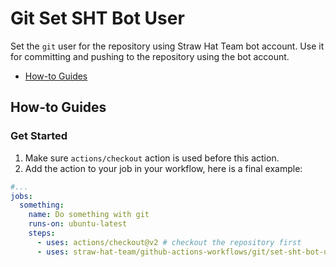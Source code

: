 # Git Set SHT Bot User

Set the `git` user for the repository using Straw Hat Team bot account. Use it
for committing and pushing to the repository using the bot account.

- [How-to Guides](#how-to-guides)

## How-to Guides

### Get Started

1. Make sure `actions/checkout` action is used before this action.
2. Add the action to your job in your workflow, here is a final example:

  ```yml
  #...
  jobs:
    something:
      name: Do something with git
      runs-on: ubuntu-latest
      steps:
        - uses: actions/checkout@v2 # checkout the repository first
        - uses: straw-hat-team/github-actions-workflows/git/set-sht-bot-user@master
  ```
